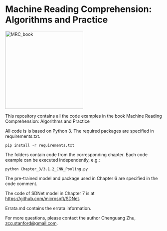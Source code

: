 # Machine Reading Comprehension: Algorithms and Practice
<p align="left">
  <img src="https://cs.stanford.edu/~cgzhu/pic/cover_en.png" width="250" alt="MRC_book">
</p>

This repository contains all the code examples in the book Machine Reading Comprehension: Algorithms and Practice

All code is is based on Python 3. The required packages are specified in requirements.txt.
```
pip install -r requirements.txt
```

The folders contain code from the corresponding chapter. Each code example can be executed independently, e.g.:
```
python Chapter_3/3.1.2_CNN_Pooling.py
```

The pre-trained model and package used in Chapter 6 are specified in the code comment.

The code of SDNet model in Chapter 7 is at https://github.com/microsoft/SDNet.

Errata.md contains the errata information.

For more questions, please contact the author Chenguang Zhu, zcg.stanford@gmail.com.
